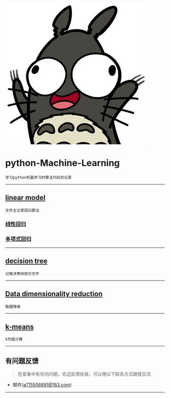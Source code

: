 
![hello](https://github.com/a715506891/python-Machine-Learning/blob/master/pic/aaa.jpg)
# python-Machine-Learning
```
学习python机器学习时算法代码的记录
```
***

## [linear model ](https://github.com/a715506891/python-Machine-Learning/tree/master/Linear%20model)
```
文件主记录回归算法
```
### [线性回归](https://github.com/a715506891/python-Machine-Learning/blob/master/Linear%20model/%E7%BA%BF%E6%80%A7%E5%9B%9E%E5%BD%92.py)   
### [多项式回归](https://github.com/a715506891/python-Machine-Learning/blob/master/Linear%20model/%E5%A4%9A%E9%A1%B9%E5%BC%8F%E5%9B%9E%E5%BD%92.py)
***

## [decision tree](https://github.com/a715506891/python-Machine-Learning/tree/master/decisionTree)
```
记载决策树部分文件
```
***

## [Data dimensionality reduction](https://github.com/a715506891/python-Machine-Learning/tree/master/Data%20dimensionality%20reduction)
```
数据降维
```
***

## [k-means ](https://github.com/a715506891/python-Machine-Learning/tree/master/k-means)
```
k均值计算
```
***

## 有问题反馈
>在查看中有任何问题，欢迎反馈给我，可以用以下联系方式跟我交流
* 邮件(a715506891@163.com)
***


